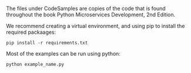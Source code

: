 
The files under CodeSamples are copies of the code that is found throughout the book
Python Microservices Development, 2nd Edition.

We recommend creating a virtual environment, and using pip to install the required packaages:

```
pip install -r requirements.txt
```

Most of the examples can be run using python:

```
python example_name.py
```
